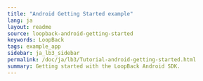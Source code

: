 ```yaml
---
title: "Android Getting Started example"
lang: ja
layout: readme
source: loopback-android-getting-started
keywords: LoopBack
tags: example_app
sidebar: ja_lb3_sidebar
permalink: /doc/ja/lb3/Tutorial-android-getting-started.html
summary: Getting started with the LoopBack Android SDK.
---
```

